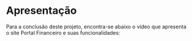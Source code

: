 # Apresentação

Para a conclusão deste projeto, encontra-se abaixo o vídeo que apresenta o site Portal Financeiro e suas funcionalidades:
